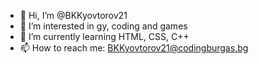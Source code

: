 - 👋 Hi, I’m @BKKyovtorov21
- 👀 I’m interested in gy, coding and games
- 🌱 I’m currently learning HTML, CSS, C++
- 📫 How to reach me: BKKyovtorov21@codingburgas.bg

<!---
BKKyovtorov21/BKKyovtorov21 is a ✨ special ✨ repository because its `README.md` (this file) appears on your GitHub profile.
You can click the Preview link to take a look at your changes.
--->
